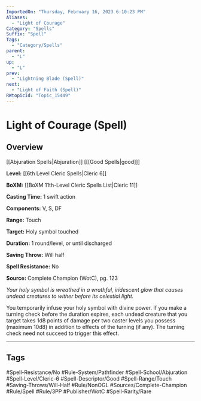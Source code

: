 ```yaml
---
ImportedOn: "Thursday, February 16, 2023 6:10:23 PM"
Aliases:
  - "Light of Courage"
Category: "Spells"
Suffix: "Spell"
Tags:
  - "Category/Spells"
parent:
  - "L"
up:
  - "L"
prev:
  - "Lightning Blade (Spell)"
next:
  - "Light of Faith (Spell)"
RWtopicId: "Topic_15449"
---
```

# Light of Courage (Spell)
## Overview
[[Abjuration Spells|Abjuration]] \[[[Good Spells|good]]]

**Level:** [[6th Level Cleric Spells|Cleric 6]]

**BoXM:** [[BoXM 11th-Level Cleric Spells List|Cleric 11]]

**Casting Time:** 1 swift action

**Components:** V, S, DF

**Range:** Touch

**Target:** Holy symbol touched

**Duration:** 1 round/level, or until discharged

**Saving Throw:** Will half

**Spell Resistance:** No

**Source:** Complete Champion (WotC), pg. 123

*Your holy symbol is wreathed in a wrathful, iridescent glow that causes undead creatures to wither before its celestial light.*

You temporarily infuse your holy symbol with divine power. If you make a turning check before the duration expires, each undead creature that you target takes 1d8 points of damage per two caster levels you possess (maximum 10d8) in addition to effects of the turning (if any). The turning check need not succeed to trigger this effect.


---
## Tags
#Spell-Resistance/No #Rule-System/Pathfinder #Spell-School/Abjuration #Spell-Level/Cleric-6 #Spell-Descriptor/Good #Spell-Range/Touch #Saving-Throws/Will-Half #Rule/NonOGL #Sources/Complete-Champion #Rule/Spell #Rule/3PP #Publisher/WotC #Spell-Rarity/Rare

